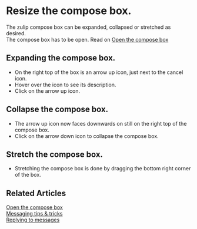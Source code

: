 # Resize the compose box.

The zulip compose box can be expanded, collapsed or stretched as desired.  
The compose box has to be open. Read on [Open the compose box](/help/open-the-compose-box)

## Expanding the compose box.
* On the right top of the box is an arrow up icon, just next to the cancel icon.
* Hover over the icon to see its description.
* Click on the arrow up icon.

## Collapse the compose box.
* The arrow up icon now faces downwards on still on the right top of the compose box.
* Click on the arrow down icon to collapse the compose box.

## Stretch the compose box.
* Stretching the compose box is done by dragging the bottom right corner of the box.

## Related Articles
[Open the compose box](/help/open-the-compose-box)  
[Messaging tips & tricks](/help/messaging-tips)  
[Replying to messages](/help/replying-to-messages)
